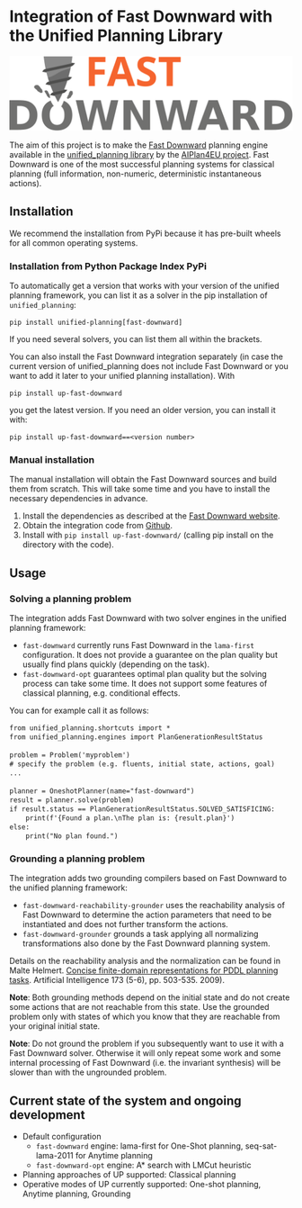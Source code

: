 # Integration of Fast Downward with the Unified Planning Library

![Fast Downward Logo](https://github.com/aibasel/downward/blob/main/misc/images/fast-downward.svg "Fast Downward Logo")

The aim of this project is to make the [Fast
Downward](https://www.fast-downward.org/) planning engine available in the
[unified_planning library](https://github.com/aiplan4eu/unified-planning) by
the [AIPlan4EU project](https://www.aiplan4eu-project.eu/). Fast Downward is
one of the most successful planning systems for classical planning (full
information, non-numeric, deterministic instantaneous actions).

## Installation

We recommend the installation from PyPi because it has pre-built wheels for all common operating systems.

### Installation from Python Package Index PyPi

To automatically get a version that works with your version of the unified planning framework, you can list it as a solver in the pip installation of ```unified_planning```:

```
pip install unified-planning[fast-downward]
```

If you need several solvers, you can list them all within the brackets.

You can also install the Fast Downward integration separately (in case the current version of unified_planning does not include Fast Downward or you want to add it later to your unified planning installation). With

```
pip install up-fast-downward
```

you get the latest version. If you need an older version, you can install it with:

```
pip install up-fast-downward==<version number>
```

### Manual installation

The manual installation will obtain the Fast Downward sources and build them from scratch. This will take some time and you have to install the necessary dependencies in advance.

1. Install the dependencies as described at the [Fast Downward website](https://www.fast-downward.org/ObtainingAndRunningFastDownward).
1. Obtain the integration code from [Github](https://github.com/aiplan4eu/up-fast-downward).
1. Install with ```pip install up-fast-downward/``` (calling pip install on the directory with the code).

## Usage

### Solving a planning problem

The integration adds Fast Downward with two solver engines in the unified planning framework:

- ```fast-downward``` currently runs Fast Downward in the ```lama-first``` configuration. It does not provide a guarantee on the plan quality but usually find plans quickly (depending on the task).
- ```fast-downward-opt``` guarantees optimal plan quality but the solving process can take some time. It does not support some features of classical planning, e.g. conditional effects.

You can for example call it as follows:

```
from unified_planning.shortcuts import *
from unified_planning.engines import PlanGenerationResultStatus

problem = Problem('myproblem')
# specify the problem (e.g. fluents, initial state, actions, goal)
...

planner = OneshotPlanner(name="fast-downward")
result = planner.solve(problem)
if result.status == PlanGenerationResultStatus.SOLVED_SATISFICING:
    print(f'{Found a plan.\nThe plan is: {result.plan}')
else:
    print("No plan found.")
```

### Grounding a planning problem

The integration adds two grounding compilers based on Fast Downward to the unified planning framework:
- ```fast-downward-reachability-grounder``` uses the reachability analysis of Fast Downward to determine the action parameters that need to be instantiated and does not further transform the actions.
- ```fast-downward-grounder``` grounds a task applying all normalizing transformations also done by the Fast Downward planning system.

Details on the reachability analysis and the normalization can be found in Malte Helmert. [Concise finite-domain representations for PDDL planning tasks](https://ai.dmi.unibas.ch/papers/helmert-aij2009.pdf). Artificial Intelligence 173 (5-6), pp. 503-535. 2009).
  
**Note**: Both grounding methods depend on the initial state and do not create some actions that are not reachable from this state. Use the grounded problem only with states of which you know that they are reachable from your original initial state.

**Note**: Do not ground the problem if you subsequently want to use it with a Fast Downward solver. Otherwise it will only repeat some work and some internal processing of Fast Downward (i.e. the invariant synthesis) will be slower than with the ungrounded problem.


## Current state of the system and ongoing development

- Default configuration
    - ```fast-downward``` engine: lama-first for One-Shot planning, seq-sat-lama-2011 for Anytime planning
    - ```fast-downward-opt``` engine: A* search with LMCut heuristic
- Planning approaches of UP supported: Classical planning
- Operative modes of UP currently supported: One-shot planning, Anytime planning, Grounding
